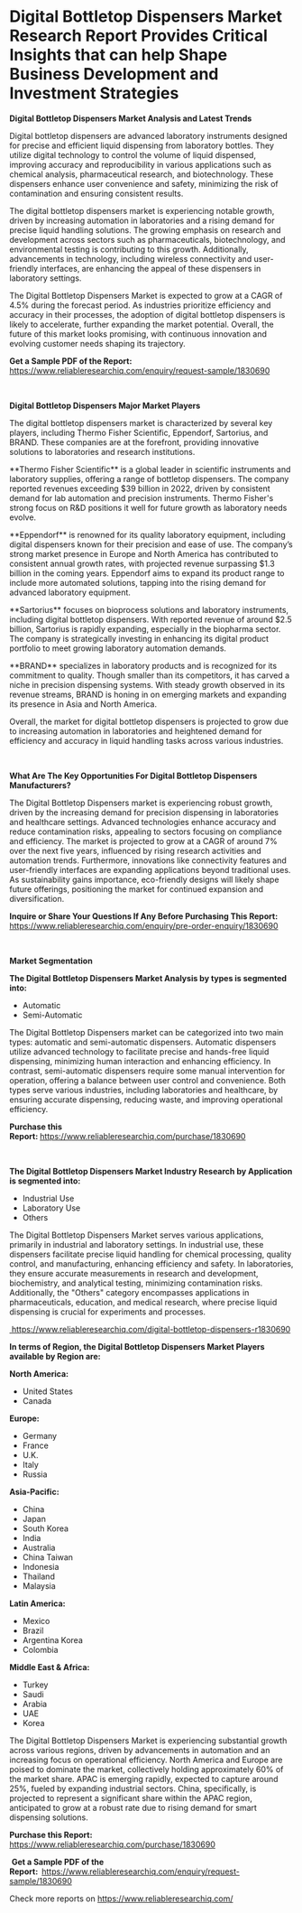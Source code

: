 <p><h1>Digital Bottletop Dispensers Market Research Report Provides Critical Insights that can help Shape Business Development and Investment Strategies</h1></p><p><strong>Digital Bottletop Dispensers Market Analysis and Latest Trends</strong></p>
<p><p>Digital bottletop dispensers are advanced laboratory instruments designed for precise and efficient liquid dispensing from laboratory bottles. They utilize digital technology to control the volume of liquid dispensed, improving accuracy and reproducibility in various applications such as chemical analysis, pharmaceutical research, and biotechnology. These dispensers enhance user convenience and safety, minimizing the risk of contamination and ensuring consistent results.</p><p>The digital bottletop dispensers market is experiencing notable growth, driven by increasing automation in laboratories and a rising demand for precise liquid handling solutions. The growing emphasis on research and development across sectors such as pharmaceuticals, biotechnology, and environmental testing is contributing to this growth. Additionally, advancements in technology, including wireless connectivity and user-friendly interfaces, are enhancing the appeal of these dispensers in laboratory settings.</p><p>The Digital Bottletop Dispensers Market is expected to grow at a CAGR of 4.5% during the forecast period. As industries prioritize efficiency and accuracy in their processes, the adoption of digital bottletop dispensers is likely to accelerate, further expanding the market potential. Overall, the future of this market looks promising, with continuous innovation and evolving customer needs shaping its trajectory.</p></p>
<p><strong>Get a Sample PDF of the Report:&nbsp;</strong> <a href="https://www.reliableresearchiq.com/enquiry/request-sample/1830690?utm_campaign=3130&utm_medium=2&utm_source=Github&utm_content=ia&utm_term=12042025&utm_id=digital-bottletop-dispensers">https://www.reliableresearchiq.com/enquiry/request-sample/1830690</a></p>
<p>&nbsp;</p>
<p><strong>Digital Bottletop Dispensers Major Market Players</strong></p>
<p><p>The digital bottletop dispensers market is characterized by several key players, including Thermo Fisher Scientific, Eppendorf, Sartorius, and BRAND. These companies are at the forefront, providing innovative solutions to laboratories and research institutions.</p><p>**Thermo Fisher Scientific** is a global leader in scientific instruments and laboratory supplies, offering a range of bottletop dispensers. The company reported revenues exceeding $39 billion in 2022, driven by consistent demand for lab automation and precision instruments. Thermo Fisher's strong focus on R&D positions it well for future growth as laboratory needs evolve.</p><p>**Eppendorf** is renowned for its quality laboratory equipment, including digital dispensers known for their precision and ease of use. The company’s strong market presence in Europe and North America has contributed to consistent annual growth rates, with projected revenue surpassing $1.3 billion in the coming years. Eppendorf aims to expand its product range to include more automated solutions, tapping into the rising demand for advanced laboratory equipment.</p><p>**Sartorius** focuses on bioprocess solutions and laboratory instruments, including digital bottletop dispensers. With reported revenue of around $2.5 billion, Sartorius is rapidly expanding, especially in the biopharma sector. The company is strategically investing in enhancing its digital product portfolio to meet growing laboratory automation demands.</p><p>**BRAND** specializes in laboratory products and is recognized for its commitment to quality. Though smaller than its competitors, it has carved a niche in precision dispensing systems. With steady growth observed in its revenue streams, BRAND is honing in on emerging markets and expanding its presence in Asia and North America.</p><p>Overall, the market for digital bottletop dispensers is projected to grow due to increasing automation in laboratories and heightened demand for efficiency and accuracy in liquid handling tasks across various industries.</p></p>
<p>&nbsp;</p>
<p><strong>What Are The Key Opportunities For Digital Bottletop Dispensers Manufacturers?</strong></p>
<p><p>The Digital Bottletop Dispensers market is experiencing robust growth, driven by the increasing demand for precision dispensing in laboratories and healthcare settings. Advanced technologies enhance accuracy and reduce contamination risks, appealing to sectors focusing on compliance and efficiency. The market is projected to grow at a CAGR of around 7% over the next five years, influenced by rising research activities and automation trends. Furthermore, innovations like connectivity features and user-friendly interfaces are expanding applications beyond traditional uses. As sustainability gains importance, eco-friendly designs will likely shape future offerings, positioning the market for continued expansion and diversification.</p></p>
<p><strong>Inquire or Share Your Questions If Any Before Purchasing This Report:</strong> <a href="https://www.reliableresearchiq.com/enquiry/pre-order-enquiry/1830690?utm_campaign=3130&utm_medium=2&utm_source=Github&utm_content=ia&utm_term=12042025&utm_id=digital-bottletop-dispensers">https://www.reliableresearchiq.com/enquiry/pre-order-enquiry/1830690</a></p>
<p>&nbsp;</p>
<p><strong>Market Segmentation</strong></p>
<p><strong>The Digital Bottletop Dispensers Market Analysis by types is segmented into:</strong></p>
<p><ul><li>Automatic</li><li>Semi-Automatic</li></ul></p>
<p><p>The Digital Bottletop Dispensers market can be categorized into two main types: automatic and semi-automatic dispensers. Automatic dispensers utilize advanced technology to facilitate precise and hands-free liquid dispensing, minimizing human interaction and enhancing efficiency. In contrast, semi-automatic dispensers require some manual intervention for operation, offering a balance between user control and convenience. Both types serve various industries, including laboratories and healthcare, by ensuring accurate dispensing, reducing waste, and improving operational efficiency.</p></p>
<p><strong>Purchase this Report:&nbsp;</strong><a href="https://www.reliableresearchiq.com/purchase/1830690?utm_campaign=3130&utm_medium=2&utm_source=Github&utm_content=ia&utm_term=12042025&utm_id=digital-bottletop-dispensers">https://www.reliableresearchiq.com/purchase/1830690</a></p>
<p>&nbsp;</p>
<p><strong>The Digital Bottletop Dispensers Market Industry Research by Application is segmented into:</strong></p>
<p><ul><li>Industrial Use</li><li>Laboratory Use</li><li>Others</li></ul></p>
<p><p>The Digital Bottletop Dispensers Market serves various applications, primarily in industrial and laboratory settings. In industrial use, these dispensers facilitate precise liquid handling for chemical processing, quality control, and manufacturing, enhancing efficiency and safety. In laboratories, they ensure accurate measurements in research and development, biochemistry, and analytical testing, minimizing contamination risks. Additionally, the "Others" category encompasses applications in pharmaceuticals, education, and medical research, where precise liquid dispensing is crucial for experiments and processes.</p></p>
<p><a href="https://www.reliableresearchiq.com/digital-bottletop-dispensers-r1830690?utm_campaign=3130&utm_medium=2&utm_source=Github&utm_content=ia&utm_term=12042025&utm_id=digital-bottletop-dispensers">&nbsp;https://www.reliableresearchiq.com/digital-bottletop-dispensers-r1830690</a></p>
<p><strong>In terms of Region, the Digital Bottletop Dispensers Market Players available by Region are:</strong></p>
<p>
    <p> <strong> North America: </strong>
        <ul>
            <li>United States</li>
            <li>Canada</li>
        </ul>
        </p> 
    <p> <strong> Europe: </strong>
        <ul>
            <li>Germany</li>
            <li>France</li>
            <li>U.K.</li>
            <li>Italy</li>
            <li>Russia</li>
        </ul>
        </p> 
    <p> <strong> Asia-Pacific: </strong>
        <ul>
            <li>China</li>
            <li>Japan</li>
            <li>South Korea</li>
            <li>India</li>
            <li>Australia</li>
            <li>China Taiwan</li>
            <li>Indonesia</li>
            <li>Thailand</li>
            <li>Malaysia</li>
        </ul>
        </p> 
    <p> <strong> Latin America: </strong>
        <ul>
            <li>Mexico</li>
            <li>Brazil</li>
            <li>Argentina Korea</li>
            <li>Colombia</li>
        </ul>
        </p> 
    <p> <strong> Middle East & Africa: </strong>
        <ul>
            <li>Turkey</li>
            <li>Saudi</li>
            <li>Arabia</li>
            <li>UAE</li>
            <li>Korea</li>
        </ul>
    </p>
    </p>
<p><p>The Digital Bottletop Dispensers Market is experiencing substantial growth across various regions, driven by advancements in automation and an increasing focus on operational efficiency. North America and Europe are poised to dominate the market, collectively holding approximately 60% of the market share. APAC is emerging rapidly, expected to capture around 25%, fueled by expanding industrial sectors. China, specifically, is projected to represent a significant share within the APAC region, anticipated to grow at a robust rate due to rising demand for smart dispensing solutions.</p></p>
<p><strong>Purchase this Report: </strong><a href="https://www.reliableresearchiq.com/purchase/1830690?utm_campaign=3130&utm_medium=2&utm_source=Github&utm_content=ia&utm_term=12042025&utm_id=digital-bottletop-dispensers">https://www.reliableresearchiq.com/purchase/1830690</a></p>
<p>&nbsp;<strong>Get a Sample PDF of the Report:&nbsp;&nbsp;</strong><a href="https://www.reliableresearchiq.com/enquiry/request-sample/1830690?utm_campaign=3130&utm_medium=2&utm_source=Github&utm_content=ia&utm_term=12042025&utm_id=digital-bottletop-dispensers">https://www.reliableresearchiq.com/enquiry/request-sample/1830690</a></p>
<p><strong></strong></p>
<p>Check more reports on <a href="https://www.reliableresearchiq.com/?utm_campaign=3130&utm_medium=2&utm_source=Github&utm_content=ia&utm_term=12042025&utm_id=digital-bottletop-dispensers">https://www.reliableresearchiq.com/</a></p>